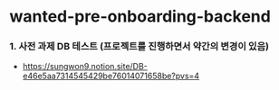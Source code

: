 # wanted-pre-onboarding-backend

### 1. 사전 과제 DB 테스트 (프로젝트를 진행하면서 약간의 변경이 있음)
- https://sungwon9.notion.site/DB-e46e5aa7314545429be76014071658be?pvs=4
